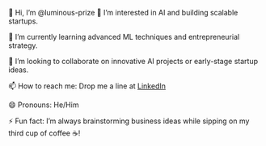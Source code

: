 👋 Hi, I’m @luminous-prize
👀 I’m interested in AI and building scalable startups.

🌱 I’m currently learning advanced ML techniques and entrepreneurial strategy.

💞️ I’m looking to collaborate on innovative AI projects or early-stage startup ideas.

📫 How to reach me: Drop me a line at [LinkedIn](https://www.linkedin.com/in/utkarsh-singh-245a14219)

😄 Pronouns: He/Him

⚡ Fun fact: I’m always brainstorming business ideas while sipping on my third cup of coffee ☕!


<!---
luminous-prize/luminous-prize is a ✨ special ✨ repository because its `README.md` (this file) appears on your GitHub profile.
You can click the Preview link to take a look at your changes.
--->
